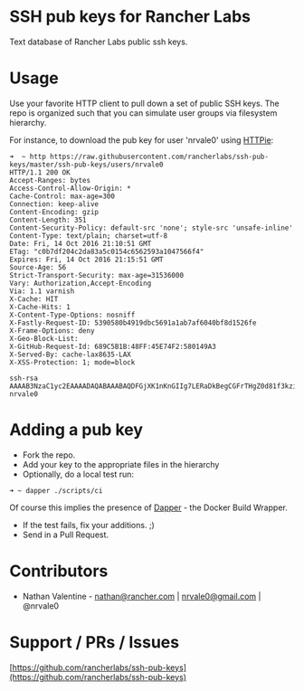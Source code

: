 # SSH pub keys for Rancher Labs

Text database of Rancher Labs public ssh keys.

# Usage

Use your favorite HTTP client to pull down a set of public SSH keys. The repo is organized
such that you can simulate user groups via filesystem hierarchy.

For instance, to download the pub key for user 'nrvale0' using [HTTPie](http://httpie.org):

```ShellSession
➜  ~ http https://raw.githubusercontent.com/rancherlabs/ssh-pub-keys/master/ssh-pub-keys/users/nrvale0
HTTP/1.1 200 OK
Accept-Ranges: bytes
Access-Control-Allow-Origin: *
Cache-Control: max-age=300
Connection: keep-alive
Content-Encoding: gzip
Content-Length: 351
Content-Security-Policy: default-src 'none'; style-src 'unsafe-inline'
Content-Type: text/plain; charset=utf-8
Date: Fri, 14 Oct 2016 21:10:51 GMT
ETag: "c0b7df204c2da83a5c0154c6562593a1047566f4"
Expires: Fri, 14 Oct 2016 21:15:51 GMT
Source-Age: 56
Strict-Transport-Security: max-age=31536000
Vary: Authorization,Accept-Encoding
Via: 1.1 varnish
X-Cache: HIT
X-Cache-Hits: 1
X-Content-Type-Options: nosniff
X-Fastly-Request-ID: 5390580b4919dbc5691a1ab7af6040bf8d1526fe
X-Frame-Options: deny
X-Geo-Block-List:
X-GitHub-Request-Id: 689C5B1B:48FF:45E74F2:580149A3
X-Served-By: cache-lax8635-LAX
X-XSS-Protection: 1; mode=block

ssh-rsa AAAAB3NzaC1yc2EAAAADAQABAAABAQDFGjXK1nKnGIIg7LERaDkBegCGFrTHgZ0d81f3kzifRINj2UjV9I5kWAMO9M3USfN0iwy/GFn95obmDj3M5gH+1/U8pP3UtP/J6XTrEcwiv63sSS+i1ib3cDeswoqTqDUbu89PncyfRCobkUHrXJWzY/5CEfXtDkBqCPMTQuV3sL+lueWHP1yV2HYSlpq/R+aS8y6DBx4lTRlkOODSRdmkWQg23HfpcWR3uzUeu5wcmVFEpjRbFwVwhLtARCYGVb5dPs65WbD+g6j47fpXjYcSTdSqa29QC5iQJDHOhcgnCVLlxybRLZA8nAtFgQyrFXRVYy2IDUStfo6KoreMkNT1 nrvale0
```

# Adding a pub key

* Fork the repo.
* Add your key to the appropriate files in the hierarchy
* Optionally, do a local test run:

```ShellSession
➜ ~ dapper ./scripts/ci
```
Of course this implies the presence of [Dapper](https://github.com/rancher/dapper) - the Docker Build Wrapper.

* If the test fails, fix your additions. ;)
* Send in a Pull Request.

# Contributors
* Nathan Valentine - nathan@rancher.com | nrvale0@gmail.com | @nrvale0

# Support / PRs / Issues

[https://github.com/rancherlabs/ssh-pub-keys](https://github.com/rancherlabs/ssh-pub-keys)
